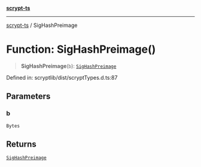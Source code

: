[**scrypt-ts**](../README.md)

***

[scrypt-ts](../globals.md) / SigHashPreimage

# Function: SigHashPreimage()

> **SigHashPreimage**(`b`): [`SigHashPreimage`](../type-aliases/SigHashPreimage.md)

Defined in: scryptlib/dist/scryptTypes.d.ts:87

## Parameters

### b

`Bytes`

## Returns

[`SigHashPreimage`](../type-aliases/SigHashPreimage.md)
